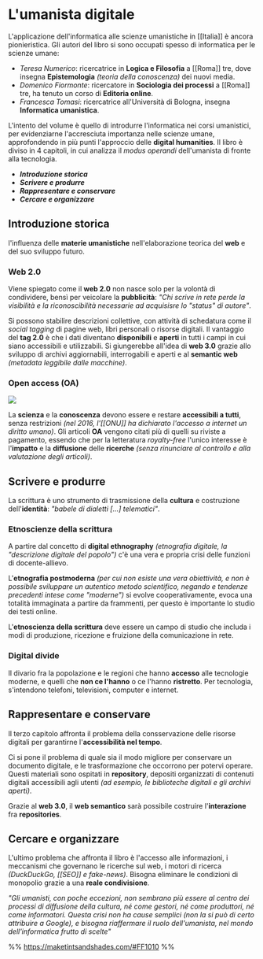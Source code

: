 # L'umanista digitale
L'applicazione dell'informatica alle scienze umanistiche in [[Italia]] è ancora pionieristica. Gli autori del libro si sono occupati spesso di informatica per le scienze umane:
* *Teresa Numerico*: ricercatrice in **Logica e Filosofia** a [[Roma]] tre, dove insegna **Epistemologia** _(teoria della conoscenza)_ dei nuovi media.
* *Domenico Fiormonte*: ricercatore in **Sociologia dei processi** a [[Roma]] tre, ha tenuto un corso di **Editoria online**.
* *Francesca Tomasi*: ricercatrice all'Università di Bologna, insegna **Informatica umanistica**.

L'intento del volume è quello di introdurre l'informatica nei corsi umanistici, per evidenziarne l'accresciuta importanza nelle scienze umane, approfondendo in più punti l'approccio delle **digital humanities**.
Il libro è diviso in 4 capitoli, in cui analizza il _modus operandi_ dell'umanista di fronte alla tecnologia.
* ***Introduzione storica***
* ***Scrivere e produrre***
* ***Rappresentare e conservare***
* ***Cercare e organizzare***

## Introduzione storica
l'influenza delle **materie umanistiche** nell'elaborazione teorica del **web** e del suo sviluppo futuro. 

### Web 2.0
Viene spiegato come il **web 2.0** non nasce solo per la volontà di condividere, bensì per veicolare la **pubblicità**: *"Chi scrive in rete perde la visibilità e la riconoscibilità necessarie ad acquisisre lo "status" di autore"*.

Si possono stabilire descrizioni collettive, con attività di schedatura come il *social tagging* di pagine web, libri personali o risorse digitali.
Il vantaggio del **tag 2.0** è che i dati diventano **disponibili** e **aperti** in tutti i campi in cui siano accessibili e utilizzabili. Si giungerebbe all'idea di **web 3.0** grazie allo sviluppo di archivi aggiornabili, interrogabili e aperti e al **semantic web** *(metadata leggibile dalle macchine)*.

### Open access (OA)

![](https://upload.wikimedia.org/wikipedia/commons/thumb/7/77/Open_Access_logo_PLoS_transparent.svg/110px-Open_Access_logo_PLoS_transparent.svg.png)

La **scienza** e la **conoscenza** devono essere e restare **accessibili a tutti**, senza restrizioni *(nel 2016, l'[[ONU]] ha dichiarato l'accesso a internet un diritto umano)*. Gli articoli **OA** vengono citati più di quelli su riviste a pagamento, essendo che per la letteratura *royalty-free* l'unico interesse è l'**impatto** e la **diffusione** delle **ricerche** *(senza rinunciare al controllo e alla valutazione degli articoli)*.

## Scrivere e produrre
La scrittura è uno strumento di trasmissione della **cultura** e costruzione dell'**identità**: *"babele di dialetti [...] telematici"*.

### Etnoscienze della scrittura
A partire dal concetto di **digital ethnography** *(etnografia digitale, la "descrizione digitale del popolo")* c'è una vera e propria crisi delle funzioni di docente-allievo.

L'**etnografia postmoderna** _(per cui non esiste una vera obiettività, e non è possibile sviluppare un autentico metodo scientifico, negando e tendenze precedenti intese come "moderne")_ si evolve cooperativamente, evoca una totalità immaginata a partire da frammenti, per questo è importante lo studio dei testi online.

L'**etnoscienza della scrittura** deve essere un campo di studio che includa i modi di produzione, ricezione e fruizione della comunicazione in rete.

### Digital divide
Il divario fra la popolazione e le regioni che hanno **accesso** alle tecnologie moderne, e quelli che **non ce l'hanno** o ce l'hanno **ristretto**. Per tecnologia, s'intendono telefoni, televisioni, computer e internet. 

## Rappresentare e conservare
Il terzo capitolo affronta il problema della consservazione delle risorse digitali per garantirne l'**accessibilità nel tempo**. 

Ci si pone il problema di quale sia il modo migliore per conservare un documento digitale, e le trasformazione che occorrono per potervi operare. Questi materiali sono ospitati in **repository**, depositi organizzati di contenuti digitali accessibili agli utenti *(ad esempio, le biblioteche digitali e gli archivi aperti)*. 

Grazie al **web 3.0**, il **web semantico** sarà possibile costruire l'**interazione** fra **repositories**. 

## Cercare e organizzare
L'ultimo problema che affronta il libro è l'accesso alle informazioni, i meccanismi che governano le ricerche sul web, i motori di ricerca *(DuckDuckGo, [[SEO]] e fake-news)*. Bisogna eliminare le condizioni di monopolio grazie a una **reale condivisione**. 

*"Gli umanisti, con poche eccezioni, non sembrano più essere al centro dei processi di diffusione della cultura, né come gestori, né come produttori, né come informatori. Questa crisi non ha cause semplici (non la si può di certo attribuire a Google), e bisogna riaffermare il ruolo dell'umanista, nel mondo dell'informatica frutto di scelte"*

%% https://maketintsandshades.com/#FF1010 %%